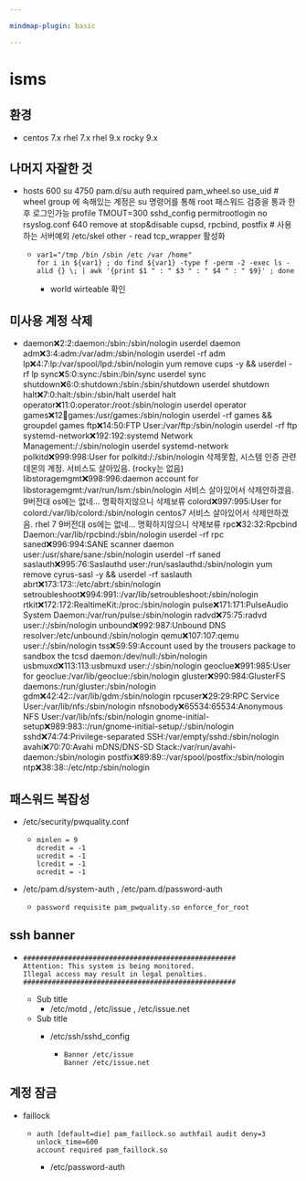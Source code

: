 ```yaml
---

mindmap-plugin: basic

---
```


# isms

## 환경
- centos 7.x
rhel 7.x
rhel 9.x
rocky 9.x

## 나머지 자잘한 것
- hosts 600
su 4750
pam.d/su auth required pam_wheel.so use_uid # wheel group 에 속해있는 계정은 su 명령어를 통해 root 패스워드 검증을 통과 한 후 로그인가능
profile TMOUT=300
sshd_config permitrootlogin no
rsyslog.conf 640
remove at
stop&disable cupsd, rpcbind, postfix # 사용하는 서버예외
/etc/skel other - read
tcp_wrapper 활성화

	-
	  ```
	  var1="/tmp /bin /sbin /etc /var /home"
	  for i in ${var1} ; do find ${var1} -type f -perm -2 -exec ls -alLd {} \; | awk '{print $1 " : " $3 " : " $4 " : " $9}' ; done
	  ```

		- world wirteable 확인

## 미사용 계정 삭제
- daemon:x:2:2:daemon:/sbin:/sbin/nologin
userdel daemon
adm:x:3:4:adm:/var/adm:/sbin/nologin
userdel -rf adm
lp:x:4:7:lp:/var/spool/lpd:/sbin/nologin
yum remove cups -y && userdel -rf lp
sync:x:5:0:sync:/sbin:/bin/sync
userdel sync
shutdown:x:6:0:shutdown:/sbin:/sbin/shutdown
userdel shutdown
halt:x:7:0:halt:/sbin:/sbin/halt
userdel halt
operator:x:11:0:operator:/root:/sbin/nologin
userdel operator
games:x:12:100:games:/usr/games:/sbin/nologin
userdel -rf games && groupdel games
ftp:x:14:50:FTP User:/var/ftp:/sbin/nologin
userdel -rf ftp
systemd-network:x:192:192:systemd Network Management:/:/sbin/nologin
userdel systemd-network
polkitd:x:999:998:User for polkitd:/:/sbin/nologin
삭제못함, 시스템 인증 관련 데몬의 계정. 서비스도 살아있음. (rocky는 없음)
libstoragemgmt:x:998:996:daemon account for libstoragemgmt:/var/run/lsm:/sbin/nologin
서비스 살아있어서 삭제안하겠음. 9버전대 os에는 없네... 명확하지않으니 삭제보류
colord:x:997:995:User for colord:/var/lib/colord:/sbin/nologin
centos7 서비스 살아있어서 삭제안하겠음. rhel 7 9버전대 os에는 없네... 명확하지않으니 삭제보류
rpc:x:32:32:Rpcbind Daemon:/var/lib/rpcbind:/sbin/nologin
userdel -rf rpc
saned:x:996:994:SANE scanner daemon user:/usr/share/sane:/sbin/nologin
userdel -rf saned
saslauth:x:995:76:Saslauthd user:/run/saslauthd:/sbin/nologin
yum remove cyrus-sasl -y && userdel -rf saslauth
abrt:x:173:173::/etc/abrt:/sbin/nologin
setroubleshoot:x:994:991::/var/lib/setroubleshoot:/sbin/nologin
rtkit:x:172:172:RealtimeKit:/proc:/sbin/nologin
pulse:x:171:171:PulseAudio System Daemon:/var/run/pulse:/sbin/nologin
radvd:x:75:75:radvd user:/:/sbin/nologin
unbound:x:992:987:Unbound DNS resolver:/etc/unbound:/sbin/nologin
qemu:x:107:107:qemu user:/:/sbin/nologin
tss:x:59:59:Account used by the trousers package to sandbox the tcsd daemon:/dev/null:/sbin/nologin
usbmuxd:x:113:113:usbmuxd user:/:/sbin/nologin
geoclue:x:991:985:User for geoclue:/var/lib/geoclue:/sbin/nologin
gluster:x:990:984:GlusterFS daemons:/run/gluster:/sbin/nologin
gdm:x:42:42::/var/lib/gdm:/sbin/nologin
rpcuser:x:29:29:RPC Service User:/var/lib/nfs:/sbin/nologin
nfsnobody:x:65534:65534:Anonymous NFS User:/var/lib/nfs:/sbin/nologin
gnome-initial-setup:x:989:983::/run/gnome-initial-setup/:/sbin/nologin
sshd:x:74:74:Privilege-separated SSH:/var/empty/sshd:/sbin/nologin
avahi:x:70:70:Avahi mDNS/DNS-SD Stack:/var/run/avahi-daemon:/sbin/nologin
postfix:x:89:89::/var/spool/postfix:/sbin/nologin
ntp:x:38:38::/etc/ntp:/sbin/nologin

## 패스워드 복잡성
- /etc/security/pwquality.conf

	-
	  ```
	  minlen = 9
	  dcredit = -1
	  ucredit = -1
	  lcredit = -1
	  ocredit = -1
	  ```

- /etc/pam.d/system-auth , /etc/pam.d/password-auth

	-
	  ```
	  password requisite pam_pwquality.so enforce_for_root
	  ```


## ssh banner

-
  ```
  ####################################################
  Attention: This system is being monitored.
  Illegal access may result in legal penalties.
  ####################################################
  ```

	- Sub title
		- /etc/motd , /etc/issue , /etc/issue.net
	- Sub title
		- /etc/ssh/sshd_config

			-
			  ```
			  Banner /etc/issue
			  Banner /etc/issue.net
			  ```


## 계정 잠금
- faillock

	-
	  ```
	  auth [default=die] pam_faillock.so authfail audit deny=3 unlock_time=600
	  account required pam_faillock.so
	  ```

		- /etc/password-auth
